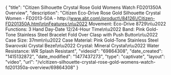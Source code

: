 {
    "title": "Citizen Silhouette Crystal Rose Gold Womens Watch FD201350A Overview",
    "description": "Citizen Eco-Drive Rose Gold Silhouette Crystal Women - FD2013-50A - http:\/\/www.abt.com\/product\/84126\/Citizen-FD201350A.html\n\nFeatures:\n\u2022 Movement: Eco-Drive 8729\n\u2022 Functions: 3 Hand Day-Date 12\/24-Hour Time\n\u2022 Band: Pink Gold-Tone Stainless Steel Bracelet Fold Over Clasp with Push Button\n\u2022 Case Size: 37mm\n\u2022 Case Material: Pink Gold-Tone Stainless Steel Swarovski Crystal Bezel\n\u2022 Crystal: Mineral Crystal\n\u2022 Water Resistance: WR Splash Resistant",
    "videoid": "69864308",
    "date_created": "1415132872",
    "date_modified": "1477437273",
    "type": "captivate",
    "layout": "video",
    "url": "\/v\/citizen-silhouette-crystal-rose-gold-womens-watch-fd201350a-overview\/69864308"
}